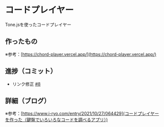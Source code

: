 # コードプレイヤー

Tone.jsを使ったコードプレイヤー

## 作ったもの

※参考：[https://chord-player.vercel.app/](https://chord-player.vercel.app/)

## 進捗（コミット）

- リンク修正 [#8](https://github.com/ryo-i/chord-player/issues/8)

## 詳細（ブログ）

※参考：[https://www.i-ryo.com/entry/2021/10/27/064429](コードプレイヤーを作った（鍵盤でいろいろなコードを調べるアプリ）)